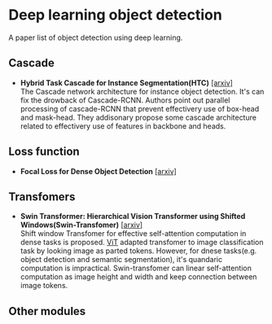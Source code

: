 # Deep learning object detection

A paper list of object detection using deep learning.

## Cascade
- **Hybrid Task Cascade for Instance Segmentation(HTC)** [[arxiv]](https://arxiv.org/abs/1901.07518)<br>
The Cascade network architecture for instance object detection. It's can fix the drowback of Cascade-RCNN. 
Authors point out parallel processing of cascade-RCNN that prevent effectivery use of box-head and mask-head. They addisonary propose some cascade architecture related to effectivery use of features in backbone and heads.

## Loss function
- **Focal Loss for Dense Object Detection** [[arxiv]](https://arxiv.org/abs/1708.02002)<br>

## Transfomers
- **Swin Transformer: Hierarchical Vision Transformer using Shifted Windows(Swin-Transfomer)** [[arxiv]](https://arxiv.org/abs/2103.14030)<br>
Shift window Transfomer for effective self-attention computation in dense tasks is proposed. [ViT](https://arxiv.org/abs/2010.11929) adapted transfomer to image classification task by looking image as parted tokens. However, for dnese tasks(e.g. object detection and semantic segmentation), it's quandaric computation is impractical. Swin-transfomer can linear self-attention computation as image height and width and keep connection between image tokens.

## Other modules

